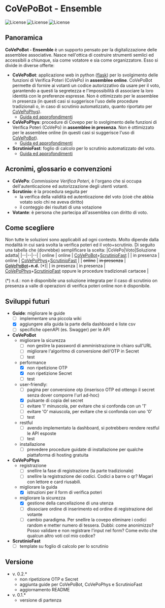 


# CoVePoBot - Ensemble
![License](https://img.shields.io/badge/status-work%20in%20progress-yellowgreen) ![License](https://img.shields.io/badge/version-0.2.3-yellow) ![License](https://img.shields.io/github/languages/top/scouting4bot/CoVePoBot)

Panoramica
--------
**CoVePoBot - Ensemble** è un supporto pensato per la digitalizzazione delle assemblee associative. Nasce nell'ottica di costruire strumenti semlici ed accessibili a chiunque, sia come votatore e sia come organizzatore.
Esso si divide in diverse offerte:

 - **CoVePoBot**: applicazione web in python ([flask](https://flask.palletsprojects.com/)) per lo svolgimento delle funzioni di Verifica Poteri (CoVePo) in **assemblee online**. CoVePoBot permette di fornire ai votanti un codice autorizzativo da usare per il voto, garantendo a questi la segretezza e l'impossibilità di associare la loro identità con le preferenze espresse. Non è ottimizzato per le assemblee in presenza (in questi casi si suggerisce l'uso delle procedure tradizionali o, in caso di scrutinio automatizzato, quanto riportato per [CoVePoPhys](docs/istruzioni_CoVePoPhys_ita.md)).
	 - [Guida ed approfondimenti](docs/istruzioni_CoVePoBot_ita.md)
 - **CoVePoPhys**: procedure di Covepo per lo svolgimento delle funzioni di Verifica Poteri (CoVePo) in **assemblee in presenza**. Non è ottimizzato per le assemblee online (in questi casi si suggerisce l'uso di [CoVePoBot](docs/istruzioni_CoVePoBot_ita.md)).
	 - [Guida ed approfondimenti](docs/istruzioni_CoVePoPhys_ita.md)
 - **ScrutinioFast**: foglio di calcolo per lo scrutinio automatizzato del voto.
	 - [Guida ed approfondimenti](docs/istruzioni_ScrutinioFast_ita.md)

Acronimi, glossario e convenzioni
--------
* **CoVePo**: *Commissione Verifica Poteri*, è l'organo che si occupa dell'autenticazione ed autorizzazione degli utenti votanti.
* **Scrutinio**: è la procedura seguita per
	* la verifica della validità ed autenticazione del voto (cioè che abbia votato solo chi ne aveva diritto)
	* il conteggio dei risultati di una votazione
* **Votante**: è persona che partecipa all'assemblea con diritto di voto.

Come scegliere
--------
Non tutte le soluzioni sono applicabili ad ogni contesto. Molto dipende dalla modalità in cui sarà svolta la verifica poteri ed il voto+scrutinio. Di seguito una tabella che (dovrebbe) semplificare la scelta:
|CoVePo|Voto|Soluzione adatta|
|--|--|--|
| online  | online  | [CoVePoBot](docs/istruzioni_CoVePoBot_ita.md)+[ScrutinioFast](docs/istruzioni_ScrutinioFast_ita.md) |
| in presenza | online | [CoVePoPhys](docs/istruzioni_CoVePoPhys_ita.md)+[ScrutinioFast](docs/istruzioni_ScrutinioFast_ita.md) |
| ~~online~~  | ~~in presenza~~ | ~~[CoVePoBot](docs/istruzioni_CoVePoBot_ita.md)~~+**n.d.** (*)|
| in presenza | in presenza | [CoVePoPhys](docs/istruzioni_CoVePoPhys_ita.md)+[ScrutinioFast](docs/istruzioni_ScrutinioFast_ita.md) oppure le procedure tradizionali cartacee |

(*) n.d.: non è disponibile una soluzione integrata per il caso di scrutinio on presenza a valle di operazioni di verifica poteri online non è disponibile.

Sviluppi futuri
--------
* **Guide**: migliorare le guide
	* [ ] implementare una piccola wiki
	* [x] aggiungere alla guida la parte della dashboard e liste csv
	* [ ] specifiche openAPI (es. Swagger) per le API
* **CoVePoBot**
	* migliorare la sicurezza
		* [ ] non gestire la password di amministrazione in chiaro sull'URL
		* [ ] migliorare l'algoritmo di conversione dell'OTP in Secret
		* [ ] test
	* performance
		* [x] non ripetizione OTP
		* [x] non ripetizione Secret
		* [ ] test
	* user-friendly:
		* [ ] pagina per conversione otp (inserisco OTP ed ottengo il secret senza dover comporre l'url ad-hoc)
		* [x] pulsante di copia del secret
		* [ ] evitare 'l' minuscola, per evitare che si confonda con un '1'
		* [ ] evitare 'O' maiuscola, per evitare che si confonda con uno '0'
		* [ ] test
	* restful
		* [ ] avendo implementato la dashboard, si potrebbero rendere restful le API esposte
		* [ ] test
	* installazione
		* [ ] prevedere procedure guidate di installazione per qualche piattaforma di hosting gratuita
* **CoVePoPhys**
	* registrazione
		* [ ] snellire la fase di registrazione (la parte tradizionale)
		* [ ] snellire la registrazione dei codici. Codici a barre o qr? Magari con lettore e card riusabili.
	* migliorare la guida
		* [x] istruzioni per il form di verifica poteri
	* migliorare la sicurezza
		* [x] gestione della cancellazione di una utenza
		* [ ] dissociare ordine di inserimento ed ordine di registrazione del votante
		* [ ] cambio paradigma. Per snellire la covepo eliminare i codici random e metter numero di tessera. Dubbi: come anonimizzo? Posso validare e non registrare l'input nel form? Come evito che qualcun altro voti col mio codice?
* **ScrutinioFast**
	* [ ] template su foglio di calcolo per lo scrutinio

Versione
--------
*  v. 0.2.*
	* non ripetizione OTP e Secret
	* aggiunta guide per CoVePoBot, CoVePoPhys e ScrutinioFast
	* aggiornamento README
*  v. 0.1.*
	* versione di partenza
